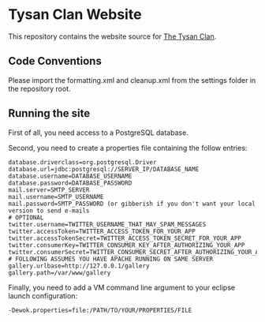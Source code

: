 Tysan Clan Website
==================
This repository contains the website source for [The Tysan Clan](https://www.tysanclan.com/ "The Tysan Clan").

Code Conventions
----------------
Please import the formatting.xml and cleanup.xml from the settings folder in the repository root.

Running the site
----------------
First of all, you need access to a PostgreSQL database.

Second, you need to create a properties file containing the follow entries:

    database.driverclass=org.postgresql.Driver
    database.url=jdbc:postgresql://SERVER_IP/DATABASE_NAME
    database.username=DATABASE_USERNAME
    database.password=DATABASE_PASSWORD
    mail.server=SMTP_SERVER
    mail.username=SMTP_USERNAME
    mail.password=SMTP_PASSWORD (or gibberish if you don't want your local version to send e-mails
    # OPTIONAL
    twitter.username=TWITTER_USERNAME_THAT_MAY_SPAM_MESSAGES
    twitter.accessToken=TWITTER_ACCESS_TOKEN_FOR_YOUR_APP
    twitter.accessTokenSecret=TWITTER_ACCESS_TOKEN_SECRET_FOR_YOUR_APP
    twitter.consumerKey=TWITTER_CONSUMER_KEY_AFTER_AUTHORIZING_YOUR_APP
    twitter.consumerSecret=TWITTER_CONSUMER_SECRET_AFTER_AUTHORIZING_YOUR_APP
    # FOLLOWING ASSUMES YOU HAVE APACHE RUNNING ON SAME SERVER
    gallery.urlbase=http://127.0.0.1/gallery
    gallery.path=/var/www/gallery


Finally, you need to add a VM command line argument to your eclipse launch configuration:

    -Dewok.properties=file:/PATH/TO/YOUR/PROPERTIES/FILE

